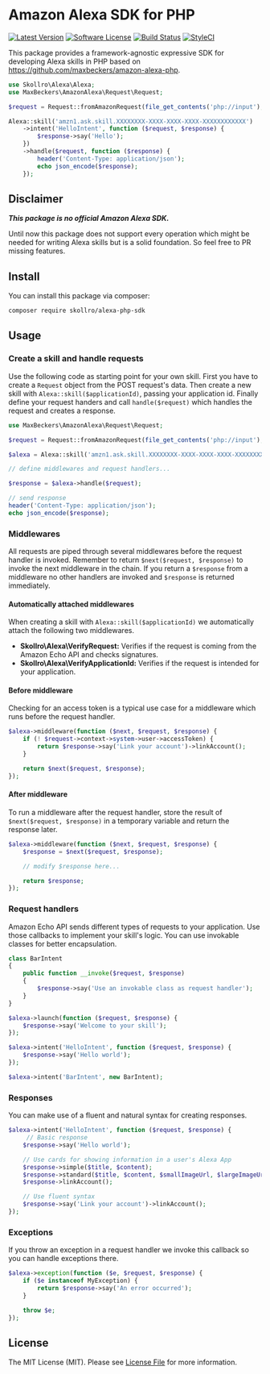 # Amazon Alexa SDK for PHP

[![Latest Version](https://img.shields.io/github/release/skollro/alexa-php-sdk.svg?style=flat-square)](https://github.com/skollro/alexa-php-sdk/releases)
[![Software License](https://img.shields.io/badge/license-MIT-brightgreen.svg?style=flat-square)](LICENSE.md)
[![Build Status](https://img.shields.io/travis/skollro/alexa-php-sdk/master.svg?style=flat-square)](https://travis-ci.org/skollro/alexa-php-sdk)
[![StyleCI](https://styleci.io/repos/159875033/shield)](https://styleci.io/repos/159875033)

This package provides a framework-agnostic expressive SDK for developing Alexa skills in PHP based on https://github.com/maxbeckers/amazon-alexa-php.

```php
use Skollro\Alexa\Alexa;
use MaxBeckers\AmazonAlexa\Request\Request;

$request = Request::fromAmazonRequest(file_get_contents('php://input'), $_SERVER['HTTP_SIGNATURECERTCHAINURL'], $_SERVER['HTTP_SIGNATURE']);

Alexa::skill('amzn1.ask.skill.XXXXXXXX-XXXX-XXXX-XXXX-XXXXXXXXXXXX')
    ->intent('HelloIntent', function ($request, $response) {
        $response->say('Hello');
    })
    ->handle($request, function ($response) {
        header('Content-Type: application/json');
        echo json_encode($response);
    });
```

## Disclaimer

***This package is no official Amazon Alexa SDK.***

Until now this package does not support every operation which might be needed for writing Alexa skills but is a solid foundation. So feel free to PR missing features.

## Install

You can install this package via composer:

``` bash
composer require skollro/alexa-php-sdk
```

## Usage

### Create a skill and handle requests

Use the following code as starting point for your own skill.
First you have to create a `Request` object from the POST request's data.
Then create a new skill with `Alexa::skill($applicationId)`, passing your application id.
Finally define your request handers and call `handle($request)` which handles the request and creates a response.

```php
use MaxBeckers\AmazonAlexa\Request\Request;

$request = Request::fromAmazonRequest(file_get_contents('php://input'), $_SERVER['HTTP_SIGNATURECERTCHAINURL'], $_SERVER['HTTP_SIGNATURE']);

$alexa = Alexa::skill('amzn1.ask.skill.XXXXXXXX-XXXX-XXXX-XXXX-XXXXXXXXXXXX');

// define middlewares and request handlers...

$response = $alexa->handle($request);

// send response
header('Content-Type: application/json');
echo json_encode($response);
```

### Middlewares

All requests are piped through several middlewares before the request handler is invoked.
Remember to return `$next($request, $response)` to invoke the next middleware in the chain.
If you return a `$response` from a middleware no other handlers are invoked and `$response` is returned immediately.

#### Automatically attached middlewares

When creating a skill with `Alexa::skill($applicationId)` we automatically attach the following two middlewares.

* **Skollro\Alexa\VerifyRequest:** Verifies if the request is coming from the Amazon Echo API and checks signatures.
* **Skollro\Alexa\VerifyApplicationId:** Verifies if the request is intended for your application.

#### Before middleware

Checking for an access token is a typical use case for a middleware which runs before the request handler.

```php
$alexa->middleware(function ($next, $request, $response) {
    if (! $request->context->system->user->accessToken) {
        return $response->say('Link your account')->linkAccount();
    }

    return $next($request, $response);
});
```

#### After middleware

To run a middleware after the request handler, store the result of `$next($request, $response)` in a temporary variable and return the response later.

```php
$alexa->middleware(function ($next, $request, $response) {
    $response = $next($request, $response);

    // modify $response here...

    return $response;
});
```

### Request handlers

Amazon Echo API sends different types of requests to your application. Use those callbacks to implement your skill's logic.
You can use invokable classes for better encapsulation.

```php
class BarIntent
{
    public function __invoke($request, $response)
    {
        $response->say('Use an invokable class as request handler');
    }
}

$alexa->launch(function ($request, $response) {
    $response->say('Welcome to your skill');
});

$alexa->intent('HelloIntent', function ($request, $response) {
    $response->say('Hello world');
});

$alexa->intent('BarIntent', new BarIntent);
```

### Responses

You can make use of a fluent and natural syntax for creating responses.

```php
$alexa->intent('HelloIntent', function ($request, $response) {
     // Basic response
    $response->say('Hello world');

    // Use cards for showing information in a user's Alexa App
    $response->simple($title, $content);
    $response->standard($title, $content, $smallImageUrl, $largeImageUrl);
    $response->linkAccount();

    // Use fluent syntax
    $response->say('Link your account')->linkAccount();
});
```

### Exceptions

If you throw an exception in a request handler we invoke this callback so you can handle exceptions there.

```php
$alexa->exception(function ($e, $request, $response) {
    if ($e instanceof MyException) {
        return $response->say('An error occurred');
    }

    throw $e;
});
```

## License

The MIT License (MIT). Please see [License File](LICENSE.md) for more information.
